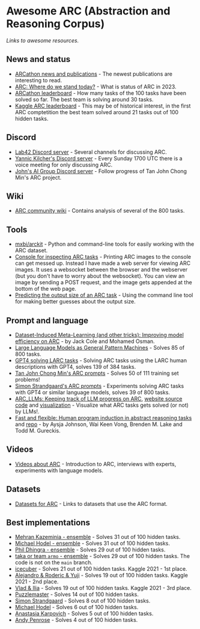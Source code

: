 # Awesome ARC (Abstraction and Reasoning Corpus)

*Links to awesome resources.* 

## News and status

* [ARCathon news and publications](https://lab42.global/arcathon/updates/) - The newest publications are interesting to read.
* [ARC: Where do we stand today?](https://lab42.global/arc-article/) - What is status of ARC in 2023.
* [ARCathon leaderboard](https://lab42.global/arcathon/leaderboard/) - How many tasks of the 100 tasks have been solved so far. The best team is solving around 30 tasks.
* [Kaggle ARC leaderboard](https://www.kaggle.com/competitions/abstraction-and-reasoning-challenge/leaderboard) - This may be of historical interest, in the first ARC comptetition the best team solved around 21 tasks out of 100 hidden tasks.


## Discord

* [Lab42 Discord server](https://discord.gg/waRCYPEc6C) - Several channels for discussing ARC.
* [Yannic Kilcher's Discord server](https://ykilcher.com/discord) - Every Sunday 1700 UTC there is a voice meeting for only discussing ARC.
* [John's AI Group Discord server](https://discord.gg/bzp87AHJy5) - Follow progress of Tan John Chong Min's ARC project.


## Wiki

* [ARC community wiki](https://github.com/arc-community/arc/wiki) - Contains analysis of several of the 800 tasks.


## Tools

* [mxbi/arckit](https://github.com/mxbi/arckit) - Python and command-line tools for easily working with the ARC dataset.
* [Console for inspecting ARC tasks](https://github.com/neoneye/arc-console) - Printing ARC images to the console can get messed up. Instead I have made a web server for viewing ARC images. It uses a websocket between the browser and the webserver (but you don't have to worry about the websocket). You can view an image by sending a POST request, and the image gets appended at the bottom of the web page.
* [Predicting the output size of an ARC task](https://github.com/neoneye/arc-output-size) - Using the command line tool for making better guesses about the output size.


## Prompt and language

* [Dataset-Induced Meta-Learning (and other tricks): Improving model efficiency on ARC](https://lab42.global/community-post-model-efficiency/) - by 
Jack Cole and Mohamed Osman.
* [Large Language Models as General Pattern Machines](https://general-pattern-machines.github.io/) - Solves 85 of 800 tasks.
* [GPT4 solving LARC tasks](https://github.com/evanthebouncy/larc_gpt4) - Solving ARC tasks using the LARC human descriptions with GPT4, solves 139 of 384 tasks.
* [Tan John Chong Min's ARC prompts](https://github.com/tanchongmin/ARC-Challenge) - Solves 50 of 111 training set problems!
* [Simon Strandgaard's ARC prompts](https://github.com/neoneye/arc-prompt) - Experiments solving ARC tasks with GPT4 or similar language models, solves 39 of 800 tasks.
* [ARC_LLMs: Keeping track of LLM progress on ARC](https://github.com/alxndrTL/ARC_LLMs), [website source code](https://github.com/alxndrTL/alxndrTL.github.io/tree/master/ARC) and [visualization](https://alxndrtl.github.io/ARC/) - Visualize what ARC tasks gets solved (or not) by LLMs!.
* [Fast and flexible: Human program induction in abstract reasoning tasks](https://arc-visualizations.github.io/) and [repo](https://github.com/arc-visualizations/arc-visualizations.github.io) - by Aysja Johnson, Wai Keen Vong, Brenden M. Lake and Todd M. Gureckis.


## Videos

* [Videos about ARC](https://github.com/neoneye/arc-notes/tree/main/videos%20about%20arc) - Introduction to ARC, interviews with experts, experiments with language models.


## Datasets

* [Datasets for ARC](https://github.com/neoneye/arc-notes/tree/main/datasets) - Links to datasets that use the ARC format.

## Best implementations

* [Mehran Kazeminia - ensemble](https://www.kaggle.com/code/mehrankazeminia/arc2023-end-to-end-v7) - Solves 31 out of 100 hidden tasks.
* [Michael Hodel - ensemble](https://www.kaggle.com/code/michaelhodel/arc-ensemble/notebook) - Solves 31 out of 100 hidden tasks.
* [Phil Dhingra - ensemble](https://www.kaggle.com/code/philipkd/arc-late-submission-1st-and-3rd-place-ensemble) - Solves 29 out of 100 hidden tasks.
* [taka or team `armo` - ensemble](https://github.com/tien2020le2020/arc_baseline/tree/arc_tree7) - Solves 29 out of 100 hidden tasks. The code is not on the `main` branch.
* [icecuber](https://github.com/top-quarks/ARC-solution) - Solves 21 out of 100 hidden tasks. Kaggle 2021 - 1st place.
* [Alejandro & Roderic & Yuji](https://github.com/alejandrodemiquel/ARC_Kaggle) - Solves 19 out of 100 hidden tasks. Kaggle 2021 - 2nd place.
* [Vlad & Ilia](https://www.kaggle.com/code/ilialar/3rd-place-end-to-end-solution/notebook) - Solves 19 out of 100 hidden tasks. Kaggle 2021 - 3rd place.
* [Puzzlemaster](https://github.com/artyompal/kaggle-abstract-reasoning) - Solves 14 out of 100 hidden tasks.
* [Simon Strandgaard](https://github.com/loda-lang/loda-rust) - Solves 8 out of 100 hidden tasks.
* [Michael Hodel](https://github.com/michaelhodel/arc-dsl) - Solves 6 out of 100 hidden tasks.
* [Anastasia Karpovich](https://www.kaggle.com/code/user189546/5-crop-tasks-by-brute-force) - Solves 5 out of 100 hidden tasks.
* [Andy Penrose](https://www.kaggle.com/code/andypenrose/macro-dsl-for-arc-with-heuristic-search/notebook) - Solves 4 out of 100 hidden tasks.


